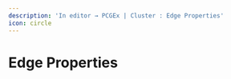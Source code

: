```yaml
---
description: 'In editor → PCGEx | Cluster : Edge Properties'
icon: circle
---
```


# Edge Properties

